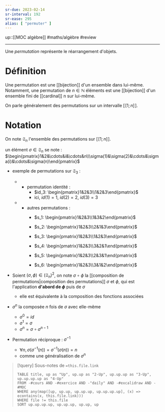 ```yaml
---
sr-due: 2023-02-14
sr-interval: 192
sr-ease: 295
alias: [ "permuter" ]
---
```

up::[[MOC algèbre]]
#maths/algèbre #review 

----
Une _permutation_ représente le réarrangement d'objets.

# Définition
Une permutation est une [[bijection]] d'un ensemble dans lui-même.
Notamment, une permutation de $n\in\mathbb N$ éléments est une [[bijection]] d'un ensemble fini de [[cardinal]] n sur lui-même.

On parle généralement des permutations sur un intervalle $[\![1;n]\!]$.


# Notation
On note $\mathfrak S_n$ l'ensemble des permutations sur $[\![1;n]\!]$.

un élément $\sigma\in\mathfrak S_n$ se note :
$\begin{pmatrix}1&2&\cdots&i&\cdots&n\\\sigma(1)&\sigma(2)&\cdots&\sigma(i)&\cdots&\sigma(n)\end{pmatrix}$

- exemple de permutations sur $\mathfrak S_3$ :
    - - permutation identité :
        - $id_3: \begin{pmatrix}1&2&3\\1&2&3\end{pmatrix}$
        - ici, $id(1) = 1$, $id(2)=2$, $id(3)=3$
    - - autres permutations : 
        - $s_1: \begin{pmatrix}1&2&3\\1&3&2\end{pmatrix}$
     
        - $s_2: \begin{pmatrix}1&2&3\\2&1&3\end{pmatrix}$
     
        - $s_3: \begin{pmatrix}1&2&3\\1&2&3\end{pmatrix}$
     
        - $s_4: \begin{pmatrix}1&2&3\\3&2&1\end{pmatrix}$
        
        - $s_5: \begin{pmatrix}1&2&3\\2&3&1\end{pmatrix}$
        
        - $s_6: \begin{pmatrix}1&2&3\\3&1&2\end{pmatrix}$

- Soient $(\sigma, \phi)\in(\mathfrak S_n)^2$, on note $\sigma\circ \phi$ la [[composition de permutations|composition des permutations]] $\sigma$ et $\phi$, qui est l'application **d'abord de $\phi$** puis de $\sigma$
    - elle est équivalente à la composition des fonctions associées
- $\sigma^n$ la composée $n$ fois de $\sigma$ avec elle-même
    - $\sigma^0 = id$
    - $\sigma^1 = \sigma$
    - $\sigma^n = \sigma\circ\sigma^{n-1}$
    
- Permutation réciproque : $\sigma^{-1}$
    - $\forall n, \sigma(\sigma^{-1}(n)) = \sigma^{-1}(\sigma(n)) = n$
    - comme une généralisation de $\sigma^n$



> [!query] Sous-notes de `=this.file.link`
> ```dataview
> TABLE title, up as "Up", up.up as "2-Up", up.up.up as "3-Up", up.up.up.up as "4-Up"
> FROM -#cours AND -#exercice AND -"daily" AND -#excalidraw AND -#MOC
> WHERE any(map([up, up.up, up.up.up, up.up.up.up], (x) => econtains(x, this.file.link)))
> WHERE file != this.file
> SORT up.up.up.up, up.up.up, up.up, up
> ```


